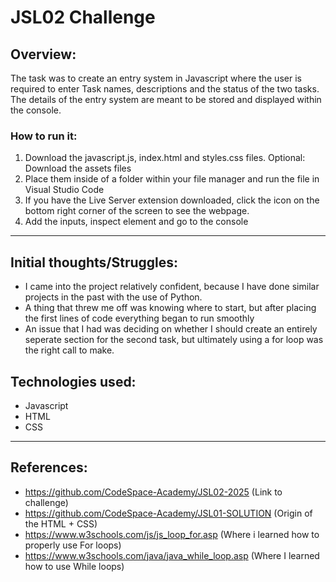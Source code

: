 # JSL02 Challenge

## Overview:
The task was to create an entry system in Javascript where the user is required to enter Task names,
descriptions and the status of the two tasks. The details of the entry system are meant to be stored and 
displayed within the console.

### How to run it:
1. Download the javascript.js, index.html and styles.css files. Optional: Download the assets files
2. Place them inside of a folder within your file manager and run the file in Visual Studio Code
3. If you have the Live Server extension downloaded, click the icon on the bottom right corner
of the screen to see the webpage.
4. Add the inputs, inspect element and go to the console

---

## Initial thoughts/Struggles:
* I came into the project relatively confident, because I have done similar projects in the past with the use of Python.
* A thing that threw me off was knowing where to start, but after placing the first lines of code everything began to run smoothly
* An issue that I had was deciding on whether I should create an entirely seperate section for the second task, but ultimately using 
a for loop was the right call to make.

## Technologies used:
* Javascript
* HTML
* CSS

---

## References:
* https://github.com/CodeSpace-Academy/JSL02-2025 (Link to challenge)
* https://github.com/CodeSpace-Academy/JSL01-SOLUTION (Origin of the HTML + CSS)
* https://www.w3schools.com/js/js_loop_for.asp (Where i learned how to properly use For loops)
* https://www.w3schools.com/java/java_while_loop.asp (Where I learned how to use While loops)
